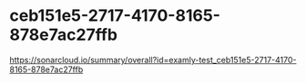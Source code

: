 # ceb151e5-2717-4170-8165-878e7ac27ffb
https://sonarcloud.io/summary/overall?id=examly-test_ceb151e5-2717-4170-8165-878e7ac27ffb
